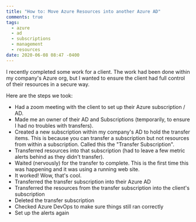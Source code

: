 ```yaml
---
title: "How to: Move Azure Resources into another Azure AD"
comments: true
tags:
  - azure
  - ad
  - subscriptions
  - management
  - resources
date: 2020-06-08 08:47 -0400
---
```

I recently completed some work for a client. The work had been done within my company's Azure org, but I wanted to ensure the client had full control of their resources in a secure way. 

Here are the steps we took:

* Had a zoom meeting with the client to set up their Azure subscription / AD.
* Made me an owner of their AD and Subscriptions (temporarily, to ensure I had no troubles with transfers).
* Created a new subscription within my company's AD to hold the transfer items. This is because you can transfer a subscription but not resources from within a subscription. Called this the "Transfer Subscription".
* Transferred resources into that subscription (had to leave a few metric alerts behind as they didn't transfer).
* Waited (nervously) for the transfer to complete. This is the first time this was happening and it was using a running web site. 
* It worked! Wow, that's cool.
* Transferred the transfer subscription into their Azure AD
* Transferred the resources from the transfer subscription into the client's subscription
* Deleted the transfer subscription
* Checked Azure DevOps to make sure things still ran correctly
* Set up the alerts again